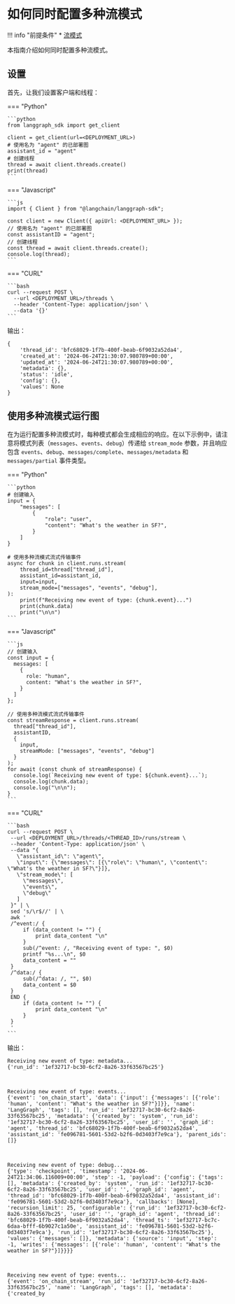 # 如何同时配置多种流模式

!!! info "前提条件"
    * [流模式](../../concepts/streaming.md)

本指南介绍如何同时配置多种流模式。

## 设置

首先，让我们设置客户端和线程：

=== "Python"

    ```python
    from langgraph_sdk import get_client

    client = get_client(url=<DEPLOYMENT_URL>)
    # 使用名为 "agent" 的已部署图
    assistant_id = "agent"
    # 创建线程
    thread = await client.threads.create()
    print(thread)
    ```

=== "Javascript"

    ```js
    import { Client } from "@langchain/langgraph-sdk";

    const client = new Client({ apiUrl: <DEPLOYMENT_URL> });
    // 使用名为 "agent" 的已部署图
    const assistantID = "agent";
    // 创建线程
    const thread = await client.threads.create();
    console.log(thread);
    ```

=== "CURL"

    ```bash
    curl --request POST \
      --url <DEPLOYMENT_URL>/threads \
      --header 'Content-Type: application/json' \
      --data '{}'
    ```

输出：

    {
        'thread_id': 'bfc68029-1f7b-400f-beab-6f9032a52da4',
        'created_at': '2024-06-24T21:30:07.980789+00:00',
        'updated_at': '2024-06-24T21:30:07.980789+00:00',
        'metadata': {},
        'status': 'idle',
        'config': {},
        'values': None
    }

## 使用多种流模式运行图

在为运行配置多种流模式时，每种模式都会生成相应的响应。在以下示例中，请注意将模式列表（`messages`、`events`、`debug`）传递给 `stream_mode` 参数，并且响应包含 `events`、`debug`、`messages/complete`、`messages/metadata` 和 `messages/partial` 事件类型。

=== "Python"

    ```python
    # 创建输入
    input = {
        "messages": [
            {
                "role": "user",
                "content": "What's the weather in SF?",
            }
        ]
    }

    # 使用多种流模式流式传输事件
    async for chunk in client.runs.stream(
        thread_id=thread["thread_id"],
        assistant_id=assistant_id,
        input=input,
        stream_mode=["messages", "events", "debug"],
    ):
        print(f"Receiving new event of type: {chunk.event}...")
        print(chunk.data)
        print("\n\n")
    ```

=== "Javascript"

    ```js
    // 创建输入
    const input = {
      messages: [
        {
          role: "human",
          content: "What's the weather in SF?",
        }
      ]
    };

    // 使用多种流模式流式传输事件
    const streamResponse = client.runs.stream(
      thread["thread_id"],
      assistantID,
      {
        input,
        streamMode: ["messages", "events", "debug"]
      }
    );
    for await (const chunk of streamResponse) {
      console.log(`Receiving new event of type: ${chunk.event}...`);
      console.log(chunk.data);
      console.log("\n\n");
    }
    ```

=== "CURL"

    ```bash
    curl --request POST \
     --url <DEPLOYMENT_URL>/threads/<THREAD_ID>/runs/stream \
     --header 'Content-Type: application/json' \
     --data "{
       \"assistant_id\": \"agent\",
       \"input\": {\"messages\": [{\"role\": \"human\", \"content\": \"What's the weather in SF?\"}]},
       \"stream_mode\": [
         \"messages\",
         \"events\",
         \"debug\"
       ]
     }" | \
     sed 's/\r$//' | \
     awk '
     /^event:/ {
         if (data_content != "") {
             print data_content "\n"
         }
         sub(/^event: /, "Receiving event of type: ", $0)
         printf "%s...\n", $0
         data_content = ""
     }
     /^data:/ {
         sub(/^data: /, "", $0)
         data_content = $0
     }
     END {
         if (data_content != "") {
             print data_content "\n"
         }
     }
     '
    ```

输出：

    Receiving new event of type: metadata...
    {'run_id': '1ef32717-bc30-6cf2-8a26-33f63567bc25'}
    
    
    
    Receiving new event of type: events...
    {'event': 'on_chain_start', 'data': {'input': {'messages': [{'role': 'human', 'content': "What's the weather in SF?"}]}}, 'name': 'LangGraph', 'tags': [], 'run_id': '1ef32717-bc30-6cf2-8a26-33f63567bc25', 'metadata': {'created_by': 'system', 'run_id': '1ef32717-bc30-6cf2-8a26-33f63567bc25', 'user_id': '', 'graph_id': 'agent', 'thread_id': 'bfc68029-1f7b-400f-beab-6f9032a52da4', 'assistant_id': 'fe096781-5601-53d2-b2f6-0d3403f7e9ca'}, 'parent_ids': []}
    
    
    
    Receiving new event of type: debug...
    {'type': 'checkpoint', 'timestamp': '2024-06-24T21:34:06.116009+00:00', 'step': -1, 'payload': {'config': {'tags': [], 'metadata': {'created_by': 'system', 'run_id': '1ef32717-bc30-6cf2-8a26-33f63567bc25', 'user_id': '', 'graph_id': 'agent', 'thread_id': 'bfc68029-1f7b-400f-beab-6f9032a52da4', 'assistant_id': 'fe096781-5601-53d2-b2f6-0d3403f7e9ca'}, 'callbacks': [None], 'recursion_limit': 25, 'configurable': {'run_id': '1ef32717-bc30-6cf2-8a26-33f63567bc25', 'user_id': '', 'graph_id': 'agent', 'thread_id': 'bfc68029-1f7b-400f-beab-6f9032a52da4', 'thread_ts': '1ef32717-bc7c-6daa-bfff-6b9027c1a50e', 'assistant_id': 'fe096781-5601-53d2-b2f6-0d3403f7e9ca'}, 'run_id': '1ef32717-bc30-6cf2-8a26-33f63567bc25'}, 'values': {'messages': []}, 'metadata': {'source': 'input', 'step': -1, 'writes': {'messages': [{'role': 'human', 'content': "What's the weather in SF?"}]}}}}
    
    
    
    Receiving new event of type: events...
    {'event': 'on_chain_stream', 'run_id': '1ef32717-bc30-6cf2-8a26-33f63567bc25', 'name': 'LangGraph', 'tags': [], 'metadata': {'created_by